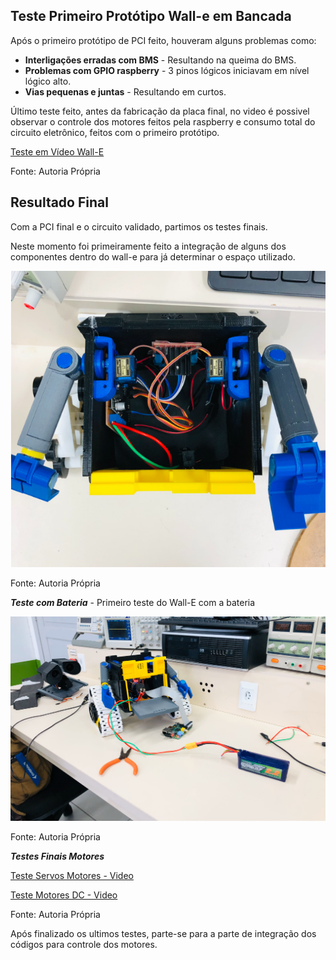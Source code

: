 ## Teste Primeiro Protótipo Wall-e em Bancada

Após o primeiro protótipo de PCI feito, houveram alguns problemas como:

* **Interligações erradas com BMS** - Resultando na queima do BMS.
* **Problemas com GPIO raspberry** - 3 pinos lógicos iniciavam em nível lógico alto.
* **Vias pequenas e juntas** - Resultando em curtos.

Último teste feito, antes da fabricação da placa final, no video é possivel observar o controle dos motores feitos pela raspberry e consumo total do circuito eletrônico, feitos com o primeiro protótipo.

[Teste em Vídeo Wall-E](https://youtu.be/4ZGaPNGg280)

Fonte: Autoria Própria


## Resultado Final 

Com a PCI final e o circuito validado, partimos os testes finais.

Neste momento foi primeiramente feito a integração de alguns dos componentes dentro do wall-e para já determinar o espaço utilizado.

![N|Walle](img/placa_dentro_walle.png)

Fonte: Autoria Própria

***Teste com Bateria*** - Primeiro teste do Wall-E com a bateria

![N|Walle](img/walle_bateria.png)

Fonte: Autoria Própria

***Testes Finais Motores*** 

[Teste Servos Motores - Video](https://www.youtube.com/watch?v=pDrvKetwUg0)


[Teste Motores DC - Video](https://youtu.be/p5OMdVGbefY)

Fonte: Autoria Própria


Após finalizado os ultimos testes, parte-se para a parte de integração dos códigos para controle dos motores.